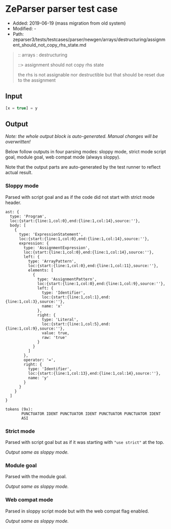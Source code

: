 # ZeParser parser test case

- Added: 2019-06-19 (mass migration from old system)
- Modified: -
- Path: zeparser3/tests/testcases/parser/newgen/arrays/destructuring/assignment_should_not_copy_rhs_state.md

> :: arrays : destructuring
>
> ::> assignment should not copy rhs state
>
> the rhs is not assignable nor destructible but that should be reset due to the assignment

## Input

`````js
[x = true] = y
`````

## Output

_Note: the whole output block is auto-generated. Manual changes will be overwritten!_

Below follow outputs in four parsing modes: sloppy mode, strict mode script goal, module goal, web compat mode (always sloppy).

Note that the output parts are auto-generated by the test runner to reflect actual result.

### Sloppy mode

Parsed with script goal and as if the code did not start with strict mode header.

`````
ast: {
  type: 'Program',
  loc:{start:{line:1,col:0},end:{line:1,col:14},source:''},
  body: [
    {
      type: 'ExpressionStatement',
      loc:{start:{line:1,col:0},end:{line:1,col:14},source:''},
      expression: {
        type: 'AssignmentExpression',
        loc:{start:{line:1,col:0},end:{line:1,col:14},source:''},
        left: {
          type: 'ArrayPattern',
          loc:{start:{line:1,col:0},end:{line:1,col:11},source:''},
          elements: [
            {
              type: 'AssignmentPattern',
              loc:{start:{line:1,col:0},end:{line:1,col:9},source:''},
              left: {
                type: 'Identifier',
                loc:{start:{line:1,col:1},end:{line:1,col:3},source:''},
                name: 'x'
              },
              right: {
                type: 'Literal',
                loc:{start:{line:1,col:5},end:{line:1,col:9},source:''},
                value: true,
                raw: 'true'
              }
            }
          ]
        },
        operator: '=',
        right: {
          type: 'Identifier',
          loc:{start:{line:1,col:13},end:{line:1,col:14},source:''},
          name: 'y'
        }
      }
    }
  ]
}

tokens (9x):
       PUNCTUATOR IDENT PUNCTUATOR IDENT PUNCTUATOR PUNCTUATOR IDENT
       ASI
`````

### Strict mode

Parsed with script goal but as if it was starting with `"use strict"` at the top.

_Output same as sloppy mode._

### Module goal

Parsed with the module goal.

_Output same as sloppy mode._

### Web compat mode

Parsed in sloppy script mode but with the web compat flag enabled.

_Output same as sloppy mode._
